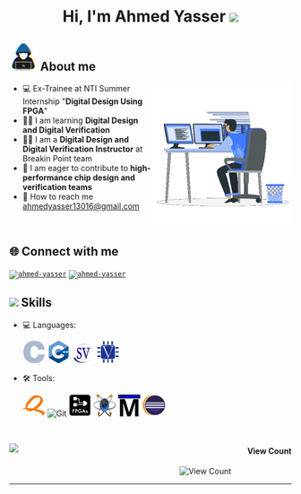 <h1 align="center">Hi, I'm Ahmed Yasser <img src="https://media.giphy.com/media/hvRJCLFzcasrR4ia7z/giphy.gif" width="35"></h1>


## <picture><img src = "https://github.com/Ahmed-Yasser1/Ahmed-Yasser1/blob/main/about_me.gif?raw=true" width = 50px></picture> About me

<picture> <img align="right" src="https://github.com/Ahmed-Yasser1/Ahmed-Yasser1/blob/main/Right_Side.gif?raw=true" width = 250px></picture>

- :computer: Ex-Trainee at NTI Summer Internship "**Digital Design Using FPGA**"
- :technologist: I am learning **Digital Design and Digital Verification**
- :student: I am a **Digital Design and Digital Verification Instructor** at Breakin Point team
- 👥 I am eager to contribute to **high-performance chip design and verification teams**
- :email: How to reach me ahmedyasser13016@gmail.com

<br>


## 🌐 Connect with me
<p 
  
<code><a href="https://www.linkedin.com/in/ahmed-yasser-a625b6213" target="_blank"><img src="https://raw.githubusercontent.com/rahuldkjain/github-profile-readme-generator/master/src/images/icons/Social/linked-in-alt.svg" alt="ahmed-yasser" height="30" width="40" /></a></code>
<code><a href="https://www.facebook.com/ahmed.yasser.629090?mibextid=ZbWKwL" target="blank"><img src="https://raw.githubusercontent.com/rahuldkjain/github-profile-readme-generator/master/src/images/icons/Social/facebook.svg" alt="ahmed-yasser" height="30" width="40" /></a></code>
</p>


## <img src="https://media2.giphy.com/media/QssGEmpkyEOhBCb7e1/giphy.gif?cid=ecf05e47a0n3gi1bfqntqmob8g9aid1oyj2wr3ds3mg700bl&rid=giphy.gif" width ="25"><b> Skills</b>

<p align="center">

- 💻 Languages:
    
     <code><a href="https://www.cprogramming.com/" target="_blank" rel="noreferrer"><img src="https://raw.githubusercontent.com/devicons/devicon/master/icons/c/c-original.svg" alt="c" width="40" height="40"/></a></code>
     <code><a href="https://www.w3schools.com/cpp/" target="_blank" rel="noreferrer"><img src="https://raw.githubusercontent.com/devicons/devicon/master/icons/cplusplus/cplusplus-original.svg" alt="cplusplus" width="40" height="40"/></a></code>
     <code><a href="https://www.chipverify.com/tutorials/systemverilog" target="_blank" rel="noreferrer"><img src="SVicon.jpg" alt="sv" width="40" height="40"/></a></code>
     <code><a href="https://www.chipverify.com/" target="_blank" rel="noreferrer"><img src="verilog.png" alt="verilog" width="40" height="40"/></a></code>
  
- 🛠 Tools:

   <code><a href="https://eda.sw.siemens.com/en-US/ic/questa/simulation/advanced-simulator/" target="_blank" rel="noreferrer"><img src="QuestaSim.png" alt="questasim" width="40" height="40"/></a></code>
   <img src="https://user-images.githubusercontent.com/64439609/212556802-77a65ec1-aa71-4272-b603-1a57d1914678.png" width="40" height="40" alt="Git"/>
   <code><a href="https://digilent.com/reference/programmable-logic/guides/vivado-hardware-manager" target="_blank" rel="noreferrer"><img src="FPGA.png" alt="fpga" width="40" height="40"/></a></code>
   <code><a href="https://labcenter.s3.amazonaws.com/downloads/Tutorials.pdf" target="_blank" rel="noreferrer"><img src="proteus.png" alt="proteus" width="40" height="40"/></a></code>
   <code><a href="https://www.microsemi.com/document-portal/doc_view/136363-modelsim-me-10-4c-tutorial-for-libero-soc-v11-7" target="_blank" rel="noreferrer"><img src="ModelSim.png" alt="modelsim" width="40" height="40"/></a></code>
   <code><a href="https://projects.eclipse.org/projects/iot.embed-cdt" target="_blank" rel="noreferrer"><img src="Eclipse.png" alt="eclipse" width="40" height="40"/></a></code>
<br>
</p>


  <tr>
    <td>
      <a href=#><img src="https://thumbs.gfycat.com/UnripeAdoredGrayreefshark-max-1mb.gif" align="left" width="100"></a>
      <h4 align="right">View Count</h4>
     <a href=#><img src="https://profile-counter.glitch.me/Ahmed-Yasser1/count.svg" alt="View Count" width="200" align="right"></a>
    </td>
  </tr>  
  <br>
<hr>
